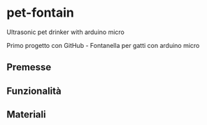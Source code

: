 # pet-fontain
Ultrasonic pet drinker with arduino micro

Primo progetto con GitHub - Fontanella per gatti con arduino micro

## Premesse


## Funzionalità


## Materiali



